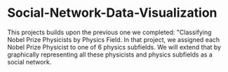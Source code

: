 # Social-Network-Data-Visualization
This projects builds upon the previous one we completed: "Classifying Nobel Prize Physicists by Physics Field.  In that project, we assigned each Nobel Prize Physicist to one of 6 physics subfields. We will extend that by graphically representing all these physicists and physics subfields as a social network.
